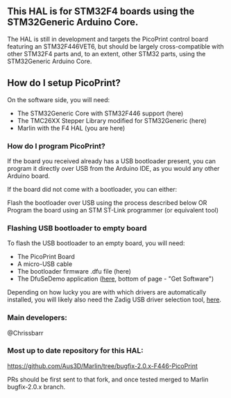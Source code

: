 ## This HAL is for STM32F4 boards using the STM32Generic Arduino Core. 

The HAL is still in development and targets the PicoPrint control board featuring an STM32F446VET6, but should be largely cross-compatible with other STM32F4 parts and, to an extent, other STM32 parts, using the STM32Generic Arduino Core.

## How do I setup PicoPrint?

On the software side, you will need:

* The STM32Generic Core with STM32F446 support (here)
* The TMC26XX Stepper Library modified for STM32Generic (here)
* Marlin with the F4 HAL (you are here)

### How do I program PicoPrint?

If the board you received already has a USB bootloader present, you can program it directly over USB from the Arduino IDE, as you would any other Arduino board. 

If the board did not come with a bootloader, you can either:

Flash the bootloader over USB using the process described below
OR
Program the board using an STM ST-Link programmer (or equivalent tool)


### Flashing USB bootloader to empty board
To flash the USB bootloader to an empty board, you will need:
* The PicoPrint Board
* A micro-USB cable
* The bootloader firmware .dfu file (here)
* The DfuSeDemo application ([here](http://www.st.com/en/development-tools/stsw-stm32080.html), bottom of page - "Get Software")

Depending on how lucky you are with which drivers are automatically installed, you will likely also need the Zadig USB driver selection tool, [here](http://zadig.akeo.ie/).

### Main developers:
@Chrissbarr


### Most up to date repository for this HAL:
https://github.com/Aus3D/Marlin/tree/bugfix-2.0.x-F446-PicoPrint

PRs should be first sent to that fork, and once tested merged to Marlin bugfix-2.0.x branch.


